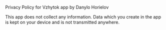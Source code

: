 Privacy Policy for Vzhytok app by Danylo Horielov

This app does not collect any information. Data which you create in the app is kept on your device and is not transmitted anywhere.
